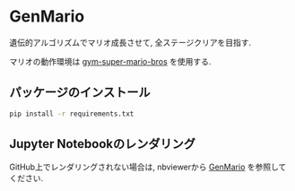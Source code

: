 # GenMario

遺伝的アルゴリズムでマリオ成長させて, 全ステージクリアを目指す.

マリオの動作環境は [gym-super-mario-bros](https://github.com/Kautenja/gym-super-mario-bros) を使用する.

## パッケージのインストール

```bash
pip install -r requirements.txt
```

## Jupyter Notebookのレンダリング

GitHub上でレンダリングされない場合は, nbviewerから [GenMario](https://nbviewer.org/github/Harukey814/GenMario/tree/main/) を参照してください.

